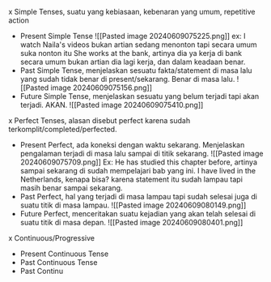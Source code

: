 x Simple Tenses, suatu yang kebiasaan, kebenaran yang umum, repetitive action
- Present Simple Tense
![[Pasted image 20240609075225.png]]
ex:
I watch Naila's videos
bukan artian sedang menonton tapi secara umum suka nonton itu
She works at the bank, artinya dia ya kerja di bank secara umum bukan artian dia lagi kerja, dan dalam keadaan benar.
- Past Simple Tense, menjelaskan sesuatu fakta/statement di masa lalu yang sudah tidak benar di present/sekarang. Benar di masa lalu.
![[Pasted image 20240609075156.png]]
- Future Simple Tense, menjelaskan sesuatu yang belum terjadi tapi akan terjadi. AKAN.
![[Pasted image 20240609075410.png]]

x Perfect Tenses, alasan disebut perfect karena sudah terkomplit/completed/perfected.
- Present Perfect, ada koneksi dengan waktu sekarang. Menjelaskan pengalaman terjadi di masa lalu sampai di titik sekarang. 
![[Pasted image 20240609075709.png]]
Ex: He has studied this chapter before, artinya sampai sekarang di sudah mempelajari bab yang ini.
I have lived in the Netherlands, kenapa bisa? karena statement itu sudah lampau tapi masih benar sampai sekarang.
- Past Perfect, hal yang terjadi di masa lampau tapi sudah selesai juga di suatu titik di masa lampau.
![[Pasted image 20240609080149.png]]
- Future Perfect, menceritakan suatu kejadian yang akan telah selesai di suatu titik di masa depan.
![[Pasted image 20240609080401.png]]

x Continuous/Progressive
- Present Continuous Tense
- Past Continuous Tense
- Past Continu